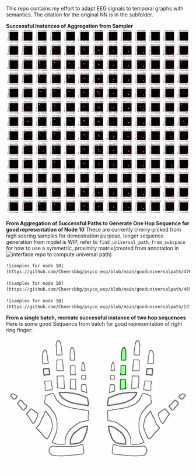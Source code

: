 This repo contains my effort to adapt EEG signals to temporal graphs with semantics.
The citation for the original NN is in the subfolder.

**Successful Instances of Aggregation from Sampler**
![successful instances from sampler](visuals/demo_memorymatrix.png)

**From Aggregation of Successful Paths to Generate One Hop Sequence for good representation of Node 10** These are currently cherry-picked from high scoring samples for demostration purpose, longer sequence generation from model is WIP, refer to `find_universal_path_from_subspace` for how to use a symmetric, proximity matrix(created from annotation in ![interface repo](https://github.com/Cheersbbg/Custom-BCI-Experiment-Generator) to compute universal path)

    ![samples for node 10](https://github.com/Cheersbbg/psyco_exp/blob/main/gooduniversalpath/4768_node_10%5B10%2C%201%2C%201%5D.gif)

    ![samples for node 10](https://github.com/Cheersbbg/psyco_exp/blob/main/gooduniversalpath/4699_node_10%5B10%2C%2010%2C%209%5D.gif)

    ![samples for node 10](https://github.com/Cheersbbg/psyco_exp/blob/main/gooduniversalpath/1373_node_10%5B10%2C%206%2C%206%5D.gif)

**From a single batch, recreate successful instance of two hop sequences**
Here is some good Sequence from batch for good representation of right ring finger:
    ![sample for node 7](https://github.com/Cheersbbg/psyco_exp/blob/main/twohop_trained/_node_7_7%5B7%2C%204%2C%204%2C%209%2C%202%5D.gif)